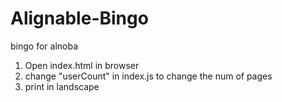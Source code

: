 # Alignable-Bingo
bingo for alnoba
1. Open index.html in browser
2. change "userCount" in index.js to change the num of pages
3. print in landscape
